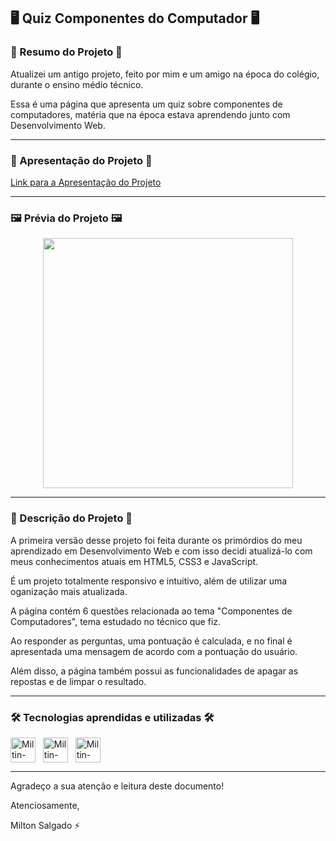 ## 🖥️ Quiz Componentes do Computador 🖥️

### 📄 Resumo do Projeto 📄

Atualizei um antigo projeto, feito por mim e um amigo na época do colégio, durante o ensino médio técnico.

Essa é uma página que apresenta um quiz sobre componentes de computadores, matéria que na época estava aprendendo junto com Desenvolvimento Web.

<hr>

### 🚀 Apresentação do Projeto 🚀

<a target="_blank" href="https://www.linkedin.com/posts/milton-salgado-leandro_html-css-js-activity-6960070012174766081-xinu?utm_source=linkedin_share&utm_medium=member_desktop_web">Link para a Apresentação do Projeto<a>

<hr>

### 🖼️ Prévia do Projeto 🖼️

<div align="center">
  <img height="400em" src="images/demo/computer_components_quiz_index.png">
</div>

<hr>

### 📖 Descrição do Projeto 📖

A primeira versão desse projeto foi feita durante os primórdios do meu aprendizado em Desenvolvimento Web e com isso decidi atualizá-lo com meus conhecimentos atuais em HTML5, CSS3 e JavaScript.

É um projeto totalmente responsivo e intuitivo, além de utilizar uma oganização mais atualizada.

A página contém 6 questões relacionada ao tema "Componentes de Computadores", tema estudado no técnico que fiz.

Ao responder as perguntas, uma pontuação é calculada, e no final é apresentada uma mensagem de acordo com a pontuação do usuário.

Além disso, a página também possui as funcionalidades de apagar as repostas e de limpar o resultado.

<hr>

### 🛠️ Tecnologias aprendidas e utilizadas 🛠️

<div class="technologies">
  <img align="center" alt="Miltin-HTML" height="40" width="40" src="https://cdn.jsdelivr.net/gh/devicons/devicon/icons/html5/html5-original.svg">
  &nbsp;
  <img align="center" alt="Miltin-CSS" height="40" width="40" src="https://cdn.jsdelivr.net/gh/devicons/devicon/icons/css3/css3-original.svg">
  &nbsp;
  <img align="center" alt="Miltin-JS" height="40" width="40" src="https://cdn.jsdelivr.net/gh/devicons/devicon/icons/javascript/javascript-original.svg">
</div>

<hr>

Agradeço a sua atenção e leitura deste documento!

Atenciosamente,

Milton Salgado ⚡
